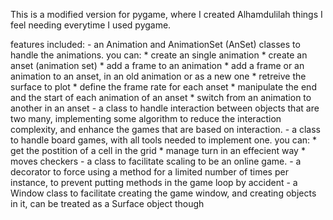

This is a modified version for pygame, where I created Alhamdulilah things I feel needing everytime I used pygame.

features included: 
    - an Animation and AnimationSet (AnSet) classes to handle the animations.
        you can: 
            * create an single animation
            * create an anset (animation set)
            * add a frame to an animation 
            * add a frame or an animation to an anset, in an old animation or as a new one 
            * retreive the surface to plot
            * define the frame rate for each anset
            * manipulate the end and the start of each animation of an anset
            * switch from an animation to another in an anset 
    - a class to handle interaction between objects that are two many, implementing some algorithm to reduce the interaction complexity, and enhance the games that are based on interaction.
    - a class to handle board games, with all tools needed to implement one.
        you can: 
            * get the postition of a cell in the grid
            * manage turn in an effecient way
            * moves checkers
    - a class to facilitate scaling to be an online game.
    - a decorator to force using a method for a limited number of times per instance, to prevent putting methods in the game loop by accident
    - a Window class to facilitate creating the game window, and creating objects in it, can be treated as a Surface object though
    